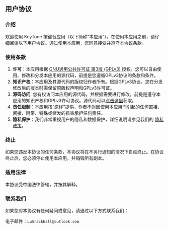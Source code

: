 ## 用户协议

### 介绍

欢迎使用 KeyTone 按键音应用（以下简称“本应用”）。在使用本应用之前，请仔细阅读以下用户协议。通过使用本应用，您同意接受并遵守本协议条款。

### 使用条款

1. **许可**：本应用根据 [GNU通用公共许可证 第3版 (GPLv3)](https://www.gnu.org/licenses/gpl-3.0.html) 授权。您可以自由使用、修改和分发本应用的源代码，前提是您遵循GPLv3协议的条款和条件。
2. **知识产权**：本应用及其源代码的版权归作者所有。根据GPLv3协议，您在分发修改后的版本时需保留原版权声明和GPLv3许可证。
3. **源码访问**: 您有权访问本应用的源代码，并根据需要进行修改，前提是遵守本应用的知识产权和GPLv3许可协议。源代码可以[点击这里](https://github.com/LuSrackhall/KeyTone)获取。
4. **责任限制**：本应用按“原样”提供，作者不对因使用本应用而引起的任何直接、间接、附带、特殊或继发的损害承担任何责任。
5. **隐私保护**：我们非常重视用户的隐私和数据保护，详细说明请参见我们的 [隐私政策](../privacy-policy/)。

### 终止

如果您违反本协议的任何条款，本协议将在不另行通知的情况下自动终止。在协议终止后，您必须停止使用本应用，并销毁所有副本。

### 适用法律

本协议受中国法律管辖，并按其解释。

### 联系我们

如果您对本协议有任何疑问或意见，请通过以下方式联系我们：

电子邮件：`LuSrackhall@outlook.com`

